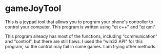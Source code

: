 # gameJoyTool
This is a  joypad tool that allows you to program your phone's controller to control your computer. 
This program is written using "qt c++" and "qt qml".

This program already has most of the functions, including "communication" and "control", but there are still flaws.
I used the "win32 API" for this program, so the control may fail in some games. I am trying other methods.

# 
